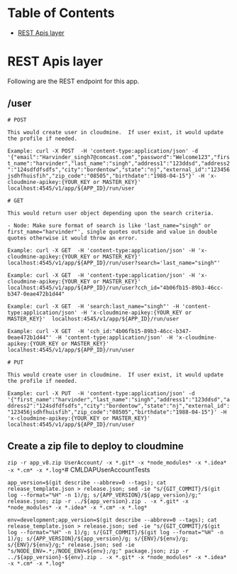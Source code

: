 
# Table of Contents
- [REST Apis layer](#rest-api-layer)


# REST Apis layer

Following are the REST endpoint for this app.

## /user
    # POST

    This would create user in cloudmine.  If user exist, it would update the profile if needed.
```Example: curl -X POST  -H 'content-type:application/json' -d '{"email":"Harvinder_singh7@comcast.com","password":"Welcome123","first_name":"harvinder","last_name":"singh","address1":"123ddsd","address2":"124sdfdfsdfs","city":"bordentow","state":"nj","external_id":"123456jsdhfhuisfih","zip_code":"08505","birthdate":"1988-04-15"}' -H 'x-cloudmine-apikey:{YOUR_KEY or MASTER_KEY}'  localhost:4545/v1/app/${APP_ID}/run/user```

    # GET

    This would return user object depending upon the search criteria.

    - Node: Make sure format of search is like 'last_name="singh" or first_name="harvinder"', single quotes outside and value in double quotes otherwise it would throw an error.

```Example: curl -X GET  -H 'content-type:application/json' -H 'x-cloudmine-apikey:{YOUR_KEY or MASTER_KEY}'  localhost:4545/v1/app/${APP_ID}/run/user?search='last_name="singh"'```

```Example: curl -X GET  -H 'content-type:application/json' -H 'x-cloudmine-apikey:{YOUR_KEY or MASTER_KEY}'  localhost:4545/v1/app/${APP_ID}/run/user?cch_id="4b06fb15-89b3-46cc-b347-0eae472b1d44"```

```Example: curl -X GET  -H 'search:last_name="singh"' -H 'content-type:application/json' -H 'x-cloudmine-apikey:{YOUR_KEY or MASTER_KEY}'  localhost:4545/v1/app/${APP_ID}/run/user```

```Example: curl -X GET  -H 'cch_id:"4b06fb15-89b3-46cc-b347-0eae472b1d44"' -H 'content-type:application/json' -H 'x-cloudmine-apikey:{YOUR_KEY or MASTER_KEY}'  localhost:4545/v1/app/${APP_ID}/run/user```

    # PUT

    This would create user in cloudmine.  If user exist, it would update the profile if needed.

```Example: curl -X PUT  -H 'content-type:application/json' -d '{"first_name":"harvinder","last_name":"singh","address1":"123ddsd","address2":"124sdfdfsdfs","city":"bordentow","state":"nj","external_id":"123456jsdhfhuisfih","zip_code":"08505","birthdate":"1988-04-15"}' -H 'x-cloudmine-apikey:{YOUR_KEY or MASTER_KEY}'  localhost:4545/v1/app/${APP_ID}/run/user```


## Create a zip file to deploy to cloudmine

``` zip -r app_v8.zip UserAccount/ -x *.git* -x *node_modules* -x *.idea* -x *.cm* -x *.log* ```# CMLDAPUserAccountTests

``` app_version=$(git describe --abbrev=0 --tags); cat release_template.json > release.json; sed -ie "s/{GIT_COMMIT}/$(git log --format="%H" -n 1)/g; s/{APP_VERSION}/${app_version}/g;" release.json; zip -r ../${app_version}.zip . -x *.git* -x *node_modules* -x *.idea* -x *.cm* -x *.log* ```

```env=development;app_version=$(git describe --abbrev=0 --tags); cat release_template.json > release.json; sed -ie "s/{GIT_COMMIT}/$(git log --format="%H" -n 1)/g; s/{GIT_COMMIT}/$(git log --format="%H" -n 1)/g; s/{APP_VERSION}/${app_version}/g; s/{ENV}/${env}/g; s/{ENV}/${env}/g;" release.json; sed -ie "s/NODE_ENV=.*;/NODE_ENV=${env};/g;" package.json; zip -r ../${app_version}-${env}.zip . -x *.git* -x *node_modules* -x *.idea* -x *.cm* -x *.log*```
